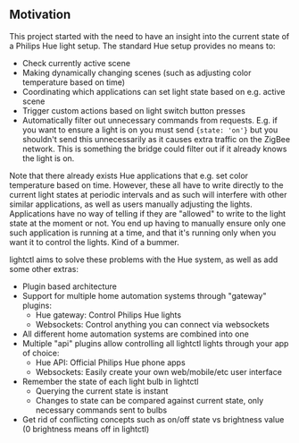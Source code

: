 ## Motivation

This project started with the need to have an insight into the current state
of a Philips Hue light setup. The standard Hue setup provides no means to:

* Check currently active scene
* Making dynamically changing scenes (such as adjusting color temperature based on time)
* Coordinating which applications can set light state based on e.g. active scene
* Trigger custom actions based on light switch button presses
* Automatically filter out unnecessary commands from requests. E.g. if you want to ensure a light is
  on you must send `{state: 'on'}` but you shouldn't send this unnecessarily as it
  causes extra traffic on the ZigBee network. This is something the bridge could filter out
  if it already knows the light is on.

Note that there already exists Hue applications that e.g. set color temperature based on time. However,
these all have to write directly to the current light states at periodic intervals and as such
will interfere with other similar applications, as well as users manually adjusting the
lights. Applications have no way of telling if they are "allowed" to write to the light state at
the moment or not. You end up having to manually ensure only one such application is running at
a time, and that it's running only when you want it to control the lights. Kind of a bummer.

lightctl aims to solve these problems with the Hue system, as well as add some other extras:

* Plugin based architecture
* Support for multiple home automation systems through "gateway" plugins:
  * Hue gateway: Control Philips Hue lights
  * Websockets: Control anything you can connect via websockets
* All different home automation systems are combined into one
* Multiple "api" plugins allow controlling all lightctl lights through your app of choice:
  * Hue API: Official Philips Hue phone apps
  * Websockets: Easily create your own web/mobile/etc user interface
* Remember the state of each light bulb in lightctl
  * Querying the current state is instant
  * Changes to state can be compared against current state, only necessary commands sent to bulbs
* Get rid of conflicting concepts such as on/off state vs brightness value (0 brightness means off in lightctl)
